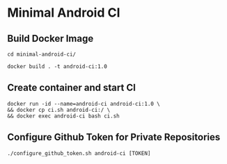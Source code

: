 # Minimal Android CI
## Build Docker Image
```
cd minimal-android-ci/

docker build . -t android-ci:1.0
```
## Create container and start CI
```
docker run -id --name=android-ci android-ci:1.0 \
&& docker cp ci.sh android-ci:/ \
&& docker exec android-ci bash ci.sh
```
## Configure Github Token for Private Repositories
```
./configure_github_token.sh android-ci [TOKEN]
```
